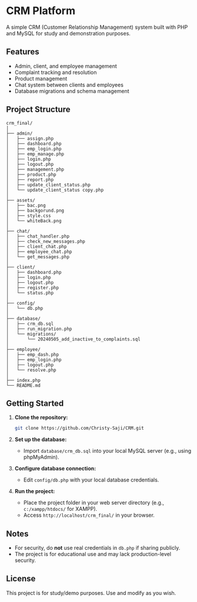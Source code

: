 # CRM Platform

A simple CRM (Customer Relationship Management) system built with PHP and MySQL for study and demonstration purposes.

## Features

- Admin, client, and employee management
- Complaint tracking and resolution
- Product management
- Chat system between clients and employees
- Database migrations and schema management

## Project Structure

```
crm_final/
│
├── admin/
│   ├── assign.php
│   ├── dashboard.php
│   ├── emp_login.php
│   ├── emp_manage.php
│   ├── login.php
│   ├── logout.php
│   ├── management.php
│   ├── product.php
│   ├── report.php
│   ├── update_client_status.php
│   └── update_client_status copy.php
│
├── assets/
│   ├── bac.png
│   ├── backgorund.png
│   ├── style.css
│   └── whiteBack.png
│
├── chat/
│   ├── chat_handler.php
│   ├── check_new_messages.php
│   ├── client_chat.php
│   ├── employee_chat.php
│   └── get_messages.php
│
├── client/
│   ├── dashboard.php
│   ├── login.php
│   ├── logout.php
│   ├── register.php
│   └── status.php
│
├── config/
│   └── db.php
│
├── database/
│   ├── crm_db.sql
│   ├── run_migration.php
│   └── migrations/
│       └── 20240505_add_inactive_to_complaints.sql
│
├── employee/
│   ├── emp_dash.php
│   ├── emp_login.php
│   ├── logout.php
│   └── resolve.php
│
├── index.php
└── README.md
```

## Getting Started

1. **Clone the repository:**
   ```sh
   git clone https://github.com/Christy-Saji/CRM.git
   ```

2. **Set up the database:**
   - Import `database/crm_db.sql` into your local MySQL server (e.g., using phpMyAdmin).

3. **Configure database connection:**
   - Edit `config/db.php` with your local database credentials.

4. **Run the project:**
   - Place the project folder in your web server directory (e.g., `c:/xampp/htdocs/` for XAMPP).
   - Access `http://localhost/crm_final/` in your browser.

## Notes

- For security, do **not** use real credentials in `db.php` if sharing publicly.
- The project is for educational use and may lack production-level security.

## License

This project is for study/demo purposes. Use and modify as you wish.